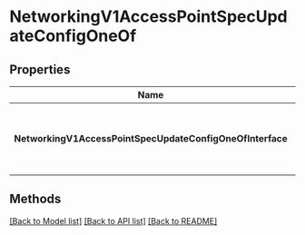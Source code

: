 # NetworkingV1AccessPointSpecUpdateConfigOneOf

## Properties

Name | Type | Description | Notes
------------ | ------------- | ------------- | -------------
**NetworkingV1AccessPointSpecUpdateConfigOneOfInterface** | **interface { GetKind() string }** | An interface that can hold any of the proper implementing types |

## Methods


[[Back to Model list]](../README.md#documentation-for-models) [[Back to API list]](../README.md#documentation-for-api-endpoints) [[Back to README]](../README.md)


